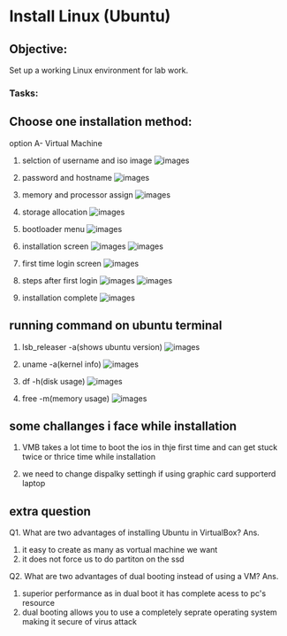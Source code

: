 # Install Linux (Ubuntu)
## Objective:
 Set up a working Linux environment for lab work.

### Tasks:

## Choose one installation method:
 option A- Virtual Machine

 1. selction of username and iso image
 ![images](./photos%200/1.jpeg)

 2. password and hostname
 ![images](./photos%200/2.jpeg)

 3. memory and processor assign
 ![images](./photos%200/3.jpeg)

 4. storage allocation
 ![images](./photos%200/4.jpeg)

 5. bootloader menu
 ![images](./photos%200/5.jpeg)

 6. installation screen
 ![images](./photos%200/6.jpeg)
 ![images](./photos%200/7.jpeg)

 7. first time login screen
 ![images](./photos%200/8.jpeg)

 8. steps after first login 
 ![images](./photos%200/9.jpeg)
 ![images](./photos%200/10.jpeg)
 
 9. installation complete
 ![images](./photos%200/11.jpeg)

## running command on ubuntu terminal 

 1. lsb_releaser -a(shows ubuntu version)
 ![images](./photos%200/12.jpeg)

 2. uname -a(kernel info)
 ![images](./photos%200/13.jpeg)

 3. df -h(disk usage)
 ![images](./photos%200/14.jpeg)

 4. free -m(memory usage)
 ![images](./photos%200/15.jpeg)

## some challanges i face while installation
  1. VMB takes a lot time to boot the ios in thje first time and can get stuck twice or thrice time while installation

  2. we need to change dispalky settingh if using graphic card supporterd laptop

## extra question   
 Q1. What are two advantages of installing Ubuntu in VirtualBox?
  Ans. 
 1. it easy to create as many as vortual machine we want
 2. it  does not force us to do partiton on the ssd

 Q2. What are two advantages of dual booting instead of using a VM?
 Ans.
 1.  superior performance as in dual boot it has complete acess to  pc's resource
 2.  dual booting allows you to use a completely seprate operating system making it secure of virus attack

